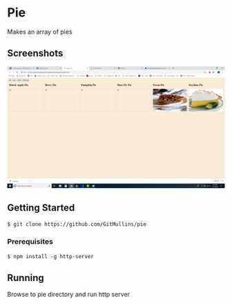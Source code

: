 # Pie
Makes an array of pies

## Screenshots
![image of pies](https://raw.githubusercontent.com/GitMullins/pie/master/screenshots/screenshot.png)

## Getting Started
```
$ git clone https://github.com/GitMullins/pie
```
### Prerequisites
```
$ npm install -g http-server
```

## Running
Browse to pie directory and run http server  

